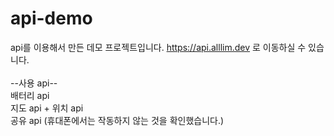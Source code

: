 # api-demo

api를 이용해서 만든 데모 프로젝트입니다. https://api.alllim.dev 로 이동하실 수 있습니다.<br/>
<br/>
--사용 api--<br/>
배터리 api<br/>
지도 api + 위치 api<br/>
공유 api (휴대폰에서는 작동하지 않는 것을 확인했습니다.)<br/>
